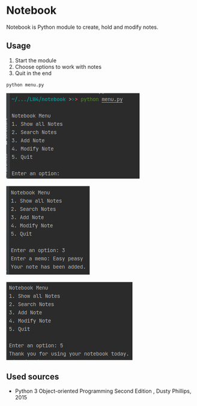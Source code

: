 # Notebook

Notebook is Python module to create, hold and modify notes.

## Usage

1. Start the module
2. Choose options to work with notes
3. Quit in the end

```bash
python menu.py
```

![img.png](images/img.png)<br><br>
![img_1.png](images/img_1.png)<br><br>
![img_2.png](images/img_2.png)

## Used sources

- Python 3 Object-oriented Programming Second Edition , Dusty Phillips, 2015